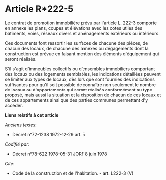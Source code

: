 # Article R*222-5

Le contrat de promotion immobilière prévu par l'article L. 222-3 comporte en annexe les plans, coupes et élévations avec les
cotes utiles des bâtiments, voies, réseaux divers et aménagements extérieurs ou intérieurs. 

Ces documents font ressortir les surfaces de chacune des pièces, de chacun des locaux, de chacune des annexes ou dégagements
dont la construction est prévue en faisant mention des éléments d'équipement qui seront réalisés. 

S'il s'agit d'immeubles collectifs ou d'ensembles immobiliers comportant des locaux ou des logements semblables, les
indications détaillées peuvent se limiter aux types de locaux, dès lors que sont fournies des indications suffisantes pour
qu'il soit possible de connaître non seulement le nombre de locaux ou d'appartements qui seront réalisés conformément au type
proposé, mais aussi la situation et la disposition de chacun de ces locaux et de ces appartements ainsi que des parties
communes permettant d'y accéder.

**Liens relatifs à cet article**

_Anciens textes_:

  - Décret n°72-1238 1972-12-29 art. 5

_Codifié par_:

  - Décret n°78-622 1978-05-31 JORF 8 juin 1978

_Cite_:

  - Code de la construction et de l'habitation. - art. L222-3 (V)
